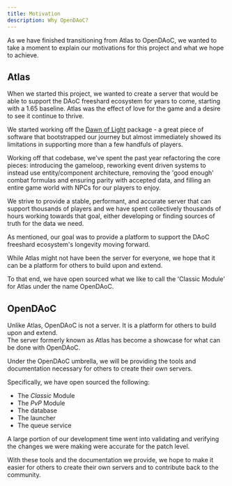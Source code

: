 ```yaml
---
title: Motivation
description: Why OpenDAoC?
---
```


As we have finished transitioning from Atlas to OpenDAoC, we wanted to take a moment to explain our motivations for this project and what we hope to achieve.

## Atlas

When we started this project, we wanted to create a server that would be able to support the DAoC freeshard ecosystem for years to come, starting with a 1.65 baseline. Atlas was the effect of love for the game and a desire to see it continue to thrive.

We started working off the [Dawn of Light][1] package - a great piece of software that bootstrapped our journey but almost immediately showed its limitations in supporting more than a few handfuls of players.

Working off that codebase, we've spent the past year refactoring the core pieces: introducing the gameloop, reworking event driven systems to instead use entity/component architecture, removing the 'good enough' combat formulas and ensuring parity with accepted data, and filling an entire game world with NPCs for our players to enjoy.

We strive to provide a stable, performant, and accurate server that can support thousands of players and we have spent collectively thousands of hours working towards that goal, either developing or finding sources of truth for the data we need.

As mentioned, our goal was to provide a platform to support the DAoC freeshard ecosystem's longevity moving forward.

While Atlas might not have been the server for everyone, we hope that it can be a platform for others to build upon and extend.

To that end, we have open sourced what we like to call the 'Classic Module' for Atlas under the name OpenDAoC.

## OpenDAoC

Unlike Atlas, OpenDAoC is not a server. It is a platform for others to build upon and extend.  
The server formerly known as Atlas has become a showcase for what can be done with OpenDAoC.

Under the OpenDAoC umbrella, we will be providing the tools and documentation necessary for others to create their own servers.

Specifically, we have open sourced the following:

- The *Classic* Module
- The *PvP* Module
- The database
- The launcher
- The queue service


A large portion of our development time went into validating and verifying the changes we were making were accurate for the patch level.  

With these tools and the documentation we provide, we hope to make it easier for others to create their own servers and to contribute back to the community.

[1]: https://github.com/Dawn-of-Light